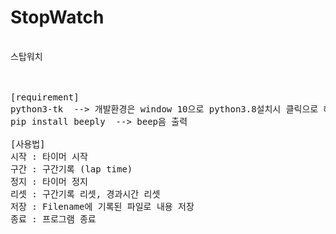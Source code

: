# StopWatch
<PRE>

스탑워치



[requirement]
python3-tk  --> 개발환경은 window 10으로 python3.8설치시 클릭으로 해결 
pip install beeply  --> beep음 출력

[사용법]
시작 : 타이머 시작
구간 : 구간기록 (lap time)
정지 : 타이머 정지
리셋 : 구간기록 리셋, 경과시간 리셋
저장 : Filename에 기록된 파일로 내용 저장
종료 : 프로그램 종료
</pRE>

